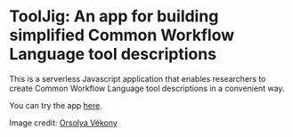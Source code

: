 # ToolJig: An app for building simplified Common Workflow Language tool descriptions

This is a serverless Javascript application that enables researchers to create Common Workflow Language tool descriptions in a convenient way.

You can try the app <a href="https://srp33.github.io/ToolJig/">here</a>.

Image credit: [Orsolya Vékony](s://unsplash.com/@vekonyorsi?utm_medium=referral&amp;utm_campaign=photographer-credit&amp;utm_content=creditBadge)
